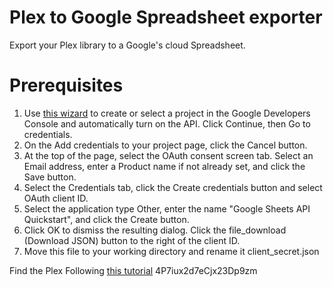 Plex to Google Spreadsheet exporter
===

Export your Plex library to a Google's cloud Spreadsheet.

# Prerequisites

1. Use [this wizard](https://console.developers.google.com/flows/enableapi?apiid=sheets.googleapis.com&pli=1) to create or select a project in the Google Developers Console and automatically turn on the API. Click Continue, then Go to credentials.
1. On the Add credentials to your project page, click the Cancel button.
1. At the top of the page, select the OAuth consent screen tab. Select an Email address, enter a Product name if not already set, and click the Save button.
1. Select the Credentials tab, click the Create credentials button and select OAuth client ID.
1. Select the application type Other, enter the name "Google Sheets API Quickstart", and click the Create button.
1. Click OK to dismiss the resulting dialog.
Click the file_download (Download JSON) button to the right of the client ID.
1. Move this file to your working directory and rename it client_secret.json

Find the Plex Following [this tutorial](https://support.plex.tv/hc/en-us/articles/204059436-Finding-your-account-token-X-Plex-Token) 4P7iux2d7eCjx23Dp9zm
